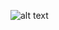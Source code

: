 ![alt text](https://github.com/anuragsinghpundir/brainstorm/tree/master/Screenshots_Brainstorm/GTmetrix_Report.png?raw=true)
